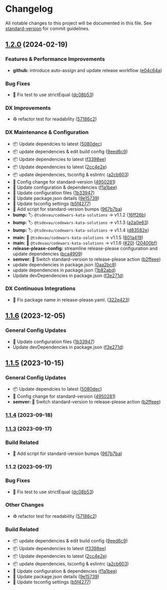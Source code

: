 # Changelog

All notable changes to this project will be documented in this file. See [standard-version](https://github.com/conventional-changelog/standard-version) for commit guidelines.

## [1.2.0](https://github.com/tsdevau/codewars-kata-solutions/compare/codewars-kata-solutions-v1.1.6...codewars-kata-solutions-v1.2.0) (2024-02-19)


### Features & Performance Improvements

* **github:** introduce auto-assign and update release workflow ([e04c64a](https://github.com/tsdevau/codewars-kata-solutions/commit/e04c64a15f180f540d6ac1a08dbfb9818ebe1a71))


### Bug Fixes

* 🐛 Fix test to use strictEqual ([dc08b53](https://github.com/tsdevau/codewars-kata-solutions/commit/dc08b53c80961cfe085b35934092d539fb97aef2))


### DX Improvements

* ♻️ refactor test for readability ([57186c2](https://github.com/tsdevau/codewars-kata-solutions/commit/57186c217b0cf850cdadaaa0cee3fc0de3da508c))


### DX Maintenance & Configuration

* 📦 Update dependcies to latest ([5080dec](https://github.com/tsdevau/codewars-kata-solutions/commit/5080dec2220888b6205f65f6ef254673decdf609))
* 📦️ update dependencies & edit build config ([9eed6c9](https://github.com/tsdevau/codewars-kata-solutions/commit/9eed6c96c19d2bba3efca51f6ea83a528203d41c))
* 📦 Update dependencies to latest ([f3398ee](https://github.com/tsdevau/codewars-kata-solutions/commit/f3398eeec2cd49080e46ced0deb93f1367707fab))
* 📦 Update dependencies to latest ([2cc4e2e](https://github.com/tsdevau/codewars-kata-solutions/commit/2cc4e2e1a40a34dbbb9fc2b64f5467ca4b76603e))
* 📦️ update dependencies, tsconfig & eslintrc ([a2cb603](https://github.com/tsdevau/codewars-kata-solutions/commit/a2cb603e1a4c95d5e6a7a189624d71be149d7564))
* 🔧 Config change for standard-version ([4950281](https://github.com/tsdevau/codewars-kata-solutions/commit/49502815a6d8f325b0f103bc2a521a4d4c1710d7))
* 🔧 Update configuration & dependencies ([f1a1bee](https://github.com/tsdevau/codewars-kata-solutions/commit/f1a1bee1dfe1aa32228eef2d90eb50ec08561ba5))
* 🔧 Update configuration files ([1b33947](https://github.com/tsdevau/codewars-kata-solutions/commit/1b339475ff3e8af4ecee5a639d0f53f5e7feb8e2))
* 🔧 Update package.json details ([9e15739](https://github.com/tsdevau/codewars-kata-solutions/commit/9e1573994adb9b5d51e9cbf023b44943ad7b2b74))
* 🔧 Update tsconfig settings ([b5f4277](https://github.com/tsdevau/codewars-kata-solutions/commit/b5f4277eb0044b564a7f7b733f2790d61eee438b))
* 🔨 Add script for standard-version bumps ([967b7ba](https://github.com/tsdevau/codewars-kata-solutions/commit/967b7ba29714351ac0e58f53455cce4d22ffe9d0))
* **bump:** 🏷️ `@tsdevau/codewars-kata-solutions` -&gt; v1.1.2 ([16ff26b](https://github.com/tsdevau/codewars-kata-solutions/commit/16ff26b1986684c09535994fbb4714adc0b4a1cb))
* **bump:** 🏷️ `@tsdevau/codewars-kata-solutions` -&gt; v1.1.3 ([a2a0e63](https://github.com/tsdevau/codewars-kata-solutions/commit/a2a0e6324b7ca9e6a99d2d7394f10a89175297a7))
* **bump:** 🏷️ `@tsdevau/codewars-kata-solutions` -&gt; v1.1.4 ([d83582e](https://github.com/tsdevau/codewars-kata-solutions/commit/d83582ee518f54fb648ce7c85a2766b334e8ecbd))
* **main:** 🔖 `@tsdevau/codewars-kata-solutions` -&gt; v1.1.5 ([601a419](https://github.com/tsdevau/codewars-kata-solutions/commit/601a41958e8743cfc7468a4c790fe31f860ac150))
* **main:** 🔖 `@tsdevau/codewars-kata-solutions` -&gt; v1.1.6 ([#20](https://github.com/tsdevau/codewars-kata-solutions/issues/20)) ([20400bf](https://github.com/tsdevau/codewars-kata-solutions/commit/20400bf01bc1abebf2bd724e56ab3ade19701bdb))
* **release-please-config:** streamline release-please configuration and update dependencies ([bca4909](https://github.com/tsdevau/codewars-kata-solutions/commit/bca4909572a0ad900feba8c1b8ca78106e32235b))
* **semver:** 🔧 Switch standard-version to release-please action ([b2ffeee](https://github.com/tsdevau/codewars-kata-solutions/commit/b2ffeee04591414b42a951b423097b1742339031))
* update dependencies in package.json ([0aa2bc8](https://github.com/tsdevau/codewars-kata-solutions/commit/0aa2bc822947ec963b0b2e5ba363267c5d941e06))
* update dependencies in package.json ([1b82abd](https://github.com/tsdevau/codewars-kata-solutions/commit/1b82abd3f09a7d114677835f9dd9d9d355c659d1))
* Update devDependencies in package.json ([f3e271d](https://github.com/tsdevau/codewars-kata-solutions/commit/f3e271d0c7f838f4391415aa81cb021a634f18f9))


### DX Continuous Integrations

* 💚 Fix package name in release-please.yaml. ([322e423](https://github.com/tsdevau/codewars-kata-solutions/commit/322e42324cbcd882d0270e6bb54a4745368f029a))

## [1.1.6](https://github.com/tsdevau/codewars-kata-solutions/compare/v1.1.5...v1.1.6) (2023-12-05)


### General Config Updates

* 🔧 Update configuration files ([1b33947](https://github.com/tsdevau/codewars-kata-solutions/commit/1b339475ff3e8af4ecee5a639d0f53f5e7feb8e2))
* Update devDependencies in package.json ([f3e271d](https://github.com/tsdevau/codewars-kata-solutions/commit/f3e271d0c7f838f4391415aa81cb021a634f18f9))

## [1.1.5](https://github.com/tsdevau/codewars-kata-solutions/compare/v1.1.4...v1.1.5) (2023-10-15)


### General Config Updates

* 📦 Update dependcies to latest ([5080dec](https://github.com/tsdevau/codewars-kata-solutions/commit/5080dec2220888b6205f65f6ef254673decdf609))
* 🔧 Config change for standard-version ([4950281](https://github.com/tsdevau/codewars-kata-solutions/commit/49502815a6d8f325b0f103bc2a521a4d4c1710d7))
* **semver:** 🔧 Switch standard-version to release-please action ([b2ffeee](https://github.com/tsdevau/codewars-kata-solutions/commit/b2ffeee04591414b42a951b423097b1742339031))

### [1.1.4](https://github.com/tsdevau/codewars-kata-solutions/compare/v1.1.3...v1.1.4) (2023-09-18)

### [1.1.3](https://github.com/tsdevau/codewars-kata-solutions/compare/v1.1.2...v1.1.3) (2023-09-17)


### Build Related

* 🔨 Add script for standard-version bumps ([967b7ba](https://github.com/tsdevau/codewars-kata-solutions/commit/967b7ba29714351ac0e58f53455cce4d22ffe9d0))

### 1.1.2 (2023-09-17)


### Bug Fixes

* 🐛 Fix test to use strictEqual ([dc08b53](https://github.com/tsdevau/codewars-kata-solutions/commit/dc08b53c80961cfe085b35934092d539fb97aef2))


### Other Changes

* ♻️ refactor test for readability ([57186c2](https://github.com/tsdevau/codewars-kata-solutions/commit/57186c217b0cf850cdadaaa0cee3fc0de3da508c))


### Build Related

* 📦️ update dependencies & edit build config ([9eed6c9](https://github.com/tsdevau/codewars-kata-solutions/commit/9eed6c96c19d2bba3efca51f6ea83a528203d41c))
* 📦 Update dependencies to latest ([f3398ee](https://github.com/tsdevau/codewars-kata-solutions/commit/f3398eeec2cd49080e46ced0deb93f1367707fab))
* 📦 Update dependencies to latest ([2cc4e2e](https://github.com/tsdevau/codewars-kata-solutions/commit/2cc4e2e1a40a34dbbb9fc2b64f5467ca4b76603e))
* 📦️ update dependencies, tsconfig & eslintrc ([a2cb603](https://github.com/tsdevau/codewars-kata-solutions/commit/a2cb603e1a4c95d5e6a7a189624d71be149d7564))
* 🔧 Update configuration & dependencies ([f1a1bee](https://github.com/tsdevau/codewars-kata-solutions/commit/f1a1bee1dfe1aa32228eef2d90eb50ec08561ba5))
* 🔧 Update package.json details ([9e15739](https://github.com/tsdevau/codewars-kata-solutions/commit/9e1573994adb9b5d51e9cbf023b44943ad7b2b74))
* 🔧 Update tsconfig settings ([b5f4277](https://github.com/tsdevau/codewars-kata-solutions/commit/b5f4277eb0044b564a7f7b733f2790d61eee438b))

